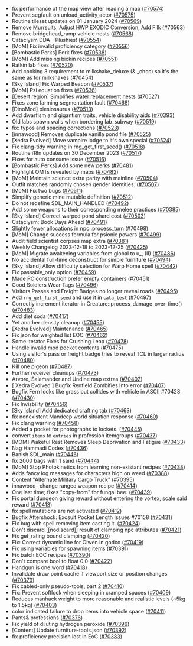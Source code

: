 * fix performance of the map view after reading a map ([#70574](https://github.com/CleverRaven/Cataclysm-DDA/pull/70574))
* Prevent segfault on unload_activity_actor ([#70575](https://github.com/CleverRaven/Cataclysm-DDA/pull/70575))
* Routine tileset updates on 01 January 2024 ([#70569](https://github.com/CleverRaven/Cataclysm-DDA/pull/70569))
* Remove Murrsuits, Adjust HWP EXODIC Conversion, Add Filk ([#70563](https://github.com/CleverRaven/Cataclysm-DDA/pull/70563))
* Remove bridgehead_ramp vehicle nests ([#70568](https://github.com/CleverRaven/Cataclysm-DDA/pull/70568))
* Cataclysm DDA - Plushies! ([#70554](https://github.com/CleverRaven/Cataclysm-DDA/pull/70554))
* [MoM] Fix invalid proficiency category ([#70556](https://github.com/CleverRaven/Cataclysm-DDA/pull/70556))
* [Bombastic Perks] Perk fixes ([#70538](https://github.com/CleverRaven/Cataclysm-DDA/pull/70538))
* [MoM] Add missing biokin recipes ([#70551](https://github.com/CleverRaven/Cataclysm-DDA/pull/70551))
* Ratkin lab fixes ([#70520](https://github.com/CleverRaven/Cataclysm-DDA/pull/70520))
* Add cooking 3 requirement to milkshake_deluxe (& _choc) so it's the same as for milkshakes ([#70454](https://github.com/CleverRaven/Cataclysm-DDA/pull/70454))
* [Sky Island] Fix Warped Beacon ([#70537](https://github.com/CleverRaven/Cataclysm-DDA/pull/70537))
* [MoM] Psi equation fixes ([#70536](https://github.com/CleverRaven/Cataclysm-DDA/pull/70536))
* [Desert region] Simplifies water replacement nests ([#70527](https://github.com/CleverRaven/Cataclysm-DDA/pull/70527))
* Fixes zone farming segmentation fault ([#70468](https://github.com/CleverRaven/Cataclysm-DDA/pull/70468))
* [DinoMod] plesiosaurus ([#70513](https://github.com/CleverRaven/Cataclysm-DDA/pull/70513))
* Add dwarfism and gigantism traits, vehicle disability aids ([#70393](https://github.com/CleverRaven/Cataclysm-DDA/pull/70393))
* Old labs spawn walls when bordering lab_subway ([#70519](https://github.com/CleverRaven/Cataclysm-DDA/pull/70519))
* fix: typos and spacing corrections ([#70523](https://github.com/CleverRaven/Cataclysm-DDA/pull/70523))
* [innawood] Removes duplicate vanilla pond file ([#70525](https://github.com/CleverRaven/Cataclysm-DDA/pull/70525))
* [Xedra Evolved] Move vampire lodge to it's own special ([#70524](https://github.com/CleverRaven/Cataclysm-DDA/pull/70524))
* Fix clang-tidy warning in rng_get_first_seed() ([#70518](https://github.com/CleverRaven/Cataclysm-DDA/pull/70518))
* Routine i18n updates on 30 December 2023 ([#70517](https://github.com/CleverRaven/Cataclysm-DDA/pull/70517))
* Fixes for auto consume issue ([#70516](https://github.com/CleverRaven/Cataclysm-DDA/pull/70516))
* [Bombastic Perks] Add some new perks ([#70481](https://github.com/CleverRaven/Cataclysm-DDA/pull/70481))
* Highlight OMTs revealed by maps ([#70482](https://github.com/CleverRaven/Cataclysm-DDA/pull/70482))
* [MoM] Maintain science extra parity with mainline ([#70504](https://github.com/CleverRaven/Cataclysm-DDA/pull/70504))
* Outfit matches randomly chosen gender identities. ([#70507](https://github.com/CleverRaven/Cataclysm-DDA/pull/70507))
* [MoM] Fix two bugs ([#70511](https://github.com/CleverRaven/Cataclysm-DDA/pull/70511))
* Simplify generic mine mutable definition ([#70512](https://github.com/CleverRaven/Cataclysm-DDA/pull/70512))
* Do not redefine SDL_MAIN_HANDLED ([#70492](https://github.com/CleverRaven/Cataclysm-DDA/pull/70492))
* Add some weapons to their corresponding melee practices ([#70385](https://github.com/CleverRaven/Cataclysm-DDA/pull/70385))
* [Sky Island] Correct warped pond shard cost ([#70503](https://github.com/CleverRaven/Cataclysm-DDA/pull/70503))
* Cataclysm: Book Days Ahead ([#70491](https://github.com/CleverRaven/Cataclysm-DDA/pull/70491))
* Slightly fewer allocations in npc::process_turn ([#70498](https://github.com/CleverRaven/Cataclysm-DDA/pull/70498))
* [MoM] Change success formula for psionic powers ([#70499](https://github.com/CleverRaven/Cataclysm-DDA/pull/70499))
* Audit field scientist corpses map extra ([#70381](https://github.com/CleverRaven/Cataclysm-DDA/pull/70381))
* Weekly Changelog 2023-12-18 to 2023-12-25 ([#70425](https://github.com/CleverRaven/Cataclysm-DDA/pull/70425))
* [MoM] Migrate awakening variables from global to u_, (II) ([#70486](https://github.com/CleverRaven/Cataclysm-DDA/pull/70486))
* No accidental full-time deconstruct for simple furniture ([#70494](https://github.com/CleverRaven/Cataclysm-DDA/pull/70494))
* [Sky Island] Allow difficulty selection for Warp Home spell ([#70442](https://github.com/CleverRaven/Cataclysm-DDA/pull/70442))
* Fix passable_only option ([#70459](https://github.com/CleverRaven/Cataclysm-DDA/pull/70459))
* Made PC construction prefer empty containers ([#70451](https://github.com/CleverRaven/Cataclysm-DDA/pull/70451))
* Good Soldiers Wear Tags ([#70496](https://github.com/CleverRaven/Cataclysm-DDA/pull/70496))
* Visitors Passes and Freight Badges no longer reveal roads ([#70495](https://github.com/CleverRaven/Cataclysm-DDA/pull/70495))
* Add `rng_get_first_seed` and use it in `cata_test` ([#70497](https://github.com/CleverRaven/Cataclysm-DDA/pull/70497))
* Correctly increment iterator in Creature::process_damage_over_time() ([#70483](https://github.com/CleverRaven/Cataclysm-DDA/pull/70483))
* Add diet soda ([#70417](https://github.com/CleverRaven/Cataclysm-DDA/pull/70417))
* Yet another density cleanup ([#70455](https://github.com/CleverRaven/Cataclysm-DDA/pull/70455))
* [Xedra Evolved] Maintenance ([#70465](https://github.com/CleverRaven/Cataclysm-DDA/pull/70465))
* Fix json for weighted list EOC ([#70462](https://github.com/CleverRaven/Cataclysm-DDA/pull/70462))
* Some Iterator Fixes for Crushing Leap ([#70478](https://github.com/CleverRaven/Cataclysm-DDA/pull/70478))
* Handle invalid mod pocket contents ([#70475](https://github.com/CleverRaven/Cataclysm-DDA/pull/70475))
* Using visitor's pass or freight badge tries to reveal TCL in larger radius ([#70480](https://github.com/CleverRaven/Cataclysm-DDA/pull/70480))
* Kill one pigeon ([#70487](https://github.com/CleverRaven/Cataclysm-DDA/pull/70487))
* Further receiver cleanups ([#70473](https://github.com/CleverRaven/Cataclysm-DDA/pull/70473))
* Arvore, Salamander and Undine map extras ([#70402](https://github.com/CleverRaven/Cataclysm-DDA/pull/70402))
* [ Xedra Evolved ] Bugfix Renfield Zombifies Into error ([#70407](https://github.com/CleverRaven/Cataclysm-DDA/pull/70407))
* Bugfix Fern looks like grass but collides with vehicle in ASCII #70428 ([#70430](https://github.com/CleverRaven/Cataclysm-DDA/pull/70430))
* Fix Invisbility ([#70456](https://github.com/CleverRaven/Cataclysm-DDA/pull/70456))
* [Sky Island] Add dedicated crafting tab ([#70463](https://github.com/CleverRaven/Cataclysm-DDA/pull/70463))
* fix nonexistent Mandeep world situation response ([#70460](https://github.com/CleverRaven/Cataclysm-DDA/pull/70460))
* Fix clang warning ([#70458](https://github.com/CleverRaven/Cataclysm-DDA/pull/70458))
* Added a pocket for photographs to lockets. ([#70445](https://github.com/CleverRaven/Cataclysm-DDA/pull/70445))
* convert `items` to `entries` in profession itemgroups ([#70437](https://github.com/CleverRaven/Cataclysm-DDA/pull/70437))
* [MOM] Wakeful Rest Removes Sleep Deprivation and Fatigue ([#70433](https://github.com/CleverRaven/Cataclysm-DDA/pull/70433))
* Nag Hammadi Codex ([#70436](https://github.com/CleverRaven/Cataclysm-DDA/pull/70436))
* Banish SDL_main ([#70446](https://github.com/CleverRaven/Cataclysm-DDA/pull/70446))
* fix 2000 bags with 1 sand ([#70444](https://github.com/CleverRaven/Cataclysm-DDA/pull/70444))
* [MoM] Stop Photokinetics from learning non-existant recipes ([#70438](https://github.com/CleverRaven/Cataclysm-DDA/pull/70438))
* Adds fancy log messages for characters high on weed ([#70388](https://github.com/CleverRaven/Cataclysm-DDA/pull/70388))
* Content "Alternate Military Cargo Truck" ([#70395](https://github.com/CleverRaven/Cataclysm-DDA/pull/70395))
* innawood- change ranged weapon recipe ([#70414](https://github.com/CleverRaven/Cataclysm-DDA/pull/70414))
* One last time; fixes "copy-from" for fungal bee. ([#70439](https://github.com/CleverRaven/Cataclysm-DDA/pull/70439))
* Fix portal dungeon giving reward without entering the vortex, scale said reward ([#70413](https://github.com/CleverRaven/Cataclysm-DDA/pull/70413))
* fix spell mutations are not activated ([#70412](https://github.com/CleverRaven/Cataclysm-DDA/pull/70412))
* Bugfix Aftershock: Exosuit Pocket Length Issues #70158 ([#70431](https://github.com/CleverRaven/Cataclysm-DDA/pull/70431))
* Fix bug with spell removing item casting it. ([#70424](https://github.com/CleverRaven/Cataclysm-DDA/pull/70424))
* Don't discard [[nodiscard]] result of clamping npc attributes ([#70421](https://github.com/CleverRaven/Cataclysm-DDA/pull/70421))
* Fix get_rating bound clamping ([#70420](https://github.com/CleverRaven/Cataclysm-DDA/pull/70420))
* Fix: Correct dynamic line for Olwen in godco ([#70419](https://github.com/CleverRaven/Cataclysm-DDA/pull/70419))
* Fix using variables for spawning items ([#70391](https://github.com/CleverRaven/Cataclysm-DDA/pull/70391))
* Fix batch EOC recipes ([#70390](https://github.com/CleverRaven/Cataclysm-DDA/pull/70390))
* Don't compare bool to float 0.0 ([#70422](https://github.com/CleverRaven/Cataclysm-DDA/pull/70422))
* Handgun is one word ([#70418](https://github.com/CleverRaven/Cataclysm-DDA/pull/70418))
* Invalidate draw point cache if viewport size or position changes ([#70379](https://github.com/CleverRaven/Cataclysm-DDA/pull/70379))
* Fix cabled-only pseudo-tools, part 2 ([#70410](https://github.com/CleverRaven/Cataclysm-DDA/pull/70410))
* Fix: Prevent softlock when sleeping in cramped spaces ([#70409](https://github.com/CleverRaven/Cataclysm-DDA/pull/70409))
* Reduces manhack weight to more reasonable and realistic levels (~5kg to 1.5kg) ([#70403](https://github.com/CleverRaven/Cataclysm-DDA/pull/70403))
* color indicated failure to drop items into vehicle space ([#70411](https://github.com/CleverRaven/Cataclysm-DDA/pull/70411))
* Pants& professions ([#70376](https://github.com/CleverRaven/Cataclysm-DDA/pull/70376))
* Fix yield of diluting hydrogen peroxide ([#70396](https://github.com/CleverRaven/Cataclysm-DDA/pull/70396))
* [Content] Update furniture-tools.json ([#70392](https://github.com/CleverRaven/Cataclysm-DDA/pull/70392))
* fix proficiency precision lost in EoC ([#70383](https://github.com/CleverRaven/Cataclysm-DDA/pull/70383))
